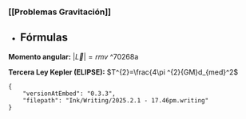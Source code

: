 ### [[Problemas Gravitación]] 

- ## Fórmulas

**Momento angular:** $|\vec{L}|=r m v$  ^70268a

**Tercera Ley Kepler (ELIPSE):** $T^{2}=\frac{4\pi ^{2}{GM}d_{med}^2$



```handwritten-ink
{
	"versionAtEmbed": "0.3.3",
	"filepath": "Ink/Writing/2025.2.1 - 17.46pm.writing"
}
```
